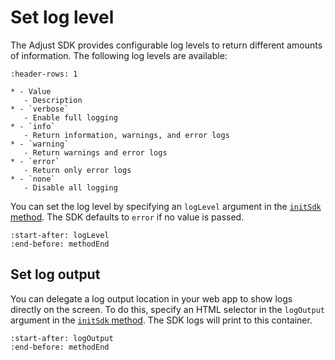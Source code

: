 # Set log level

The Adjust SDK provides configurable log levels to return different amounts of information. The following log levels are available:

```{list-table}
:header-rows: 1

* - Value
   - Description
* - `verbose`
   - Enable full logging
* - `info`
   - Return information, warnings, and error logs
* - `warning`
   - Return warnings and error logs
* - `error`
   - Return only error logs
* - `none`
   - Disable all logging
```

You can set the log level by specifying an `logLevel` argument in the [`initSdk` method](web-initSdk-invocation). The SDK defaults to `error` if no value is passed.

```{include} /web/fragments/Adjust.md
:start-after: logLevel
:end-before: methodEnd
```

## Set log output

You can delegate a log output location in your web app to show logs directly on the screen. To do this, specify an HTML selector in the `logOutput` argument in the [`initSdk` method](web-initSdk-invocation). The SDK logs will print to this container.

```{include} /web/fragments/Adjust.md
:start-after: logOutput
:end-before: methodEnd
```
